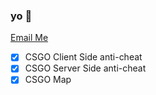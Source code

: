 ### yo 👋
 
 [Email Me](mailto:alex@abrhosting.com)
 
- [x] CSGO Client Side anti-cheat
- [x] CSGO Server Side anti-cheat
- [x] CSGO Map
